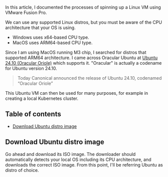 
In this article, I documented the processes of spinning up a Linux VM using VMware Fusion Pro. 

We can use any supported Linux distros, but you must be aware of the CPU architecture that your OS is using.
+ Windows uses x64-based CPU type.
+ MacOS uses ARM64-based CPU type.

Since I am using MacOS running M3 chip, I searched for distros that supported ARM64 architecture. 
I came across Oracular Ubuntu at [Ubuntu 24.10 (Oracular Oriole)](https://cdimage.ubuntu.com/releases/oracular/release/) which supports it.
"Oracular" is actually a codename for Ubuntu version 24.10.

> Today Canonical announced the release of Ubuntu 24.10, codenamed “Oracular Oriole”

This Ubuntu VM can then be used for many purposes, for example in creating a local Kubernetes cluster. 

## Table of contents

- [Download Ubuntu distro image](#download-ubuntu-distro-image)

## Download Ubuntu distro image

Go ahead and download its ISO image. The downloader should automatically detects your local OS including its CPU architecture, and downloads the correct ISO image. 
From this point, I'll be referring Ubuntu as distro of choice.
